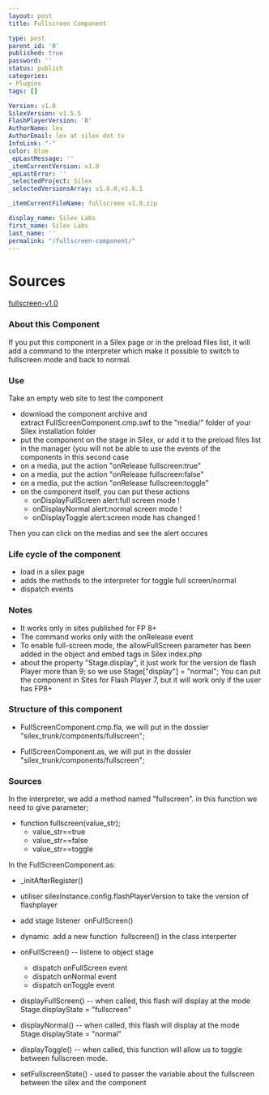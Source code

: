 ```yaml
---
layout: post
title: Fullscreen Component

type: post
parent_id: '0'
published: true
password: ''
status: publish
categories:
- Plugins
tags: []

Version: v1.0
SilexVersion: v1.5.5
FlashPlayerVersion: '8'
AuthorName: lex
AuthorEmail: lex at silex dot tv
InfoLink: "-"
color: blue
_epLastMessage: ''
_itemCurrentVersion: v1.0
_epLastError: ''
_selectedProject: Silex
_selectedVersionsArray: v1.6.0,v1.6.1

_itemCurrentFileName: fullscreen v1.0.zip

display_name: Silex Labs
first_name: Silex Labs
last_name: ''
permalink: "/fullscreen-component/"
---
```


Sources
=======

[fullscreen-v1.0](http://wp-manager.silexlabs.org/wp-content/uploads/2010/05/fullscreen-v10.zip)

### About this Component


If you put this component in a Silex page or in the preload files list, it will add a command to the interpreter which make it possible to switch to fullscreen mode and back to normal.

### Use

Take an empty web site to test the component

*   download the component archive and extract FullScreenComponent.cmp.swf to the "media/" folder of your Silex installation folder
*   put the component on the stage in Silex, or add it to the preload files list in the manager (you will not be able to use the events of the components in this second case
*   on a media, put the action "onRelease fullscreen:true"
*   on a media, put the action "onRelease fullscreen:false"
*   on a media, put the action "onRelease fullscreen:toggle"
*   on the component itself, you can put these actions
    *   onDisplayFullScreen alert:full screen mode !
    *   onDisplayNormal alert:normal screen mode !
    *   onDisplayToggle alert:screen mode has changed !

Then you can click on the medias and see the alert occures

### Life cycle of the component

*   load in a silex page
*   adds the methods to the interpreter for toggle full screen/normal
*   dispatch events

### Notes

*   It works only in sites published for FP 8+
*   The command works only with the onRelease event
*   To enable full-screen mode, the allowFullScreen parameter has been added in the object and embed tags in Silex index.php
*   about the property "Stage.display", it just work for the version de flash Player more than 9; so we use Stage["display"] = "normal"; You can put the component in Sites for Flash Player 7, but it will work only if the user has FP8+

### Structure of this component

*   FullScreenComponent.cmp.fla, we will put in the dossier "silex_trunk/components/fullscreen";

*   FullScreenComponent.as, we will put in the dossier "silex_trunk/components/fullscreen";

### Sources

In the interpreter, we add a method named "fullscreen". in this function we need to give parameter;

*   function fullscreen(value_str);
    *   value_str==true
    *   value_str==false
    *   value_str==toggle

In the FullScreenComponent.as:

*   _initAfterRegister()
*   utiliser silexInstance.config.flashPlayerVersion to take the version of flashplayer
*   add stage listener  onFullScreen()
*   dynamic  add a new function  fullscreen() in the class interperter

*   onFullScreen() -- listene to object stage
    *   dispatch onFullScreen event
    *   dispatch onNormal event
    *   dispatch onToggle event

*   displayFullScreen() -- when called, this flash will display at the mode Stage.displayState = "fullscreen"

*   displayNormal() -- when called, this flash will display at the mode Stage.displayState = "normal"

*   displayToggle() -- when called, this function will allow us to toggle between fullscreen mode.
*   setFullscreenState() - used to passer the variable about the fullscreen between the silex and the component